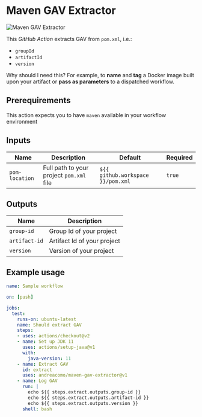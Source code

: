 # Maven GAV Extractor

![Maven GAV Extractor](https://github.com/andreacomo/maven-gav-extractor/actions/workflows/test.yml/badge.svg)

This *GitHub Action* extracts GAV from `pom.xml`, i.e.:
 
 * `groupId`
 * `artifactId`
 * `version`

Why should I need this? For example, to **name** and **tag** a Docker image built upon your artifact or **pass as parameters** to a dispatched workflow.

## Prerequirements

This action expects you to have `maven` available in your workflow environment

## Inputs

| Name | Description | Default | Required |
| --- | --- | --- | --- |
| `pom-location` | Full path to your project `pom.xml` file | `${{ github.workspace }}/pom.xml` | `true` |

## Outputs

| Name | Description |
| --- | --- |
| `group-id` | Group Id of your project |
| `artifact-id` | Artifact Id of your project |
| `version` | Version of your project |

## Example usage

```yml
name: Sample workflow

on: [push]

jobs:
  test:
    runs-on: ubuntu-latest
    name: Should extract GAV
    steps:
    - uses: actions/checkout@v2
    - name: Set up JDK 11
      uses: actions/setup-java@v1
      with:
        java-version: 11
    - name: Extract GAV
      id: extract
      uses: andreacomo/maven-gav-extractor@v1
    - name: Log GAV
      run: |
        echo ${{ steps.extract.outputs.group-id }}
        echo ${{ steps.extract.outputs.artifact-id }}
        echo ${{ steps.extract.outputs.version }}
      shell: bash
```
